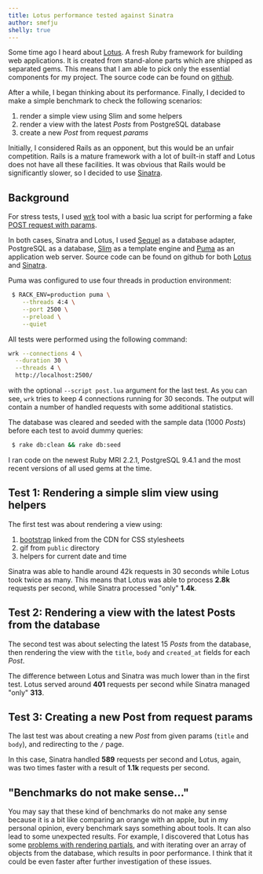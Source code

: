 ```yaml
---
title: Lotus performance tested against Sinatra
author: smefju
shelly: true
---
```


Some time ago I heard about [Lotus][home]. A fresh Ruby framework for building web applications. It is created from stand-alone parts which are shipped as separated gems. This means that I am able to pick only the essential components for my project. The source code can be found on [github][source].

After a while, I began thinking about its performance. Finally, I decided to make a simple benchmark to check the following scenarios:

1. render a simple view using Slim and some helpers
1. render a view with the latest *Posts* from PostgreSQL database
1. create a new *Post* from request *params*

Initially, I considered Rails as an opponent, but this would be an unfair competition. Rails is a mature framework with a lot of built-in staff and Lotus does not have all these facilities. It was obvious that Rails would be significantly slower, so I decided to use [Sinatra][sinatra].

## Background

For stress tests, I used [wrk][wrk] tool with a basic lua script for performing a fake [POST request with params][wrk-post].

In both cases, Sinatra and Lotus, I used [Sequel][sequel] as a database adapter, PostgreSQL as a database, [Slim][slim] as a template engine and [Puma][puma] as an application web server. Source code can be found on github for both [Lotus][lotus-repo] and [Sinatra][sinatra-repo].

Puma was configured to use four threads in production environment:

```bash
 $ RACK_ENV=production puma \
    --threads 4:4 \
    --port 2500 \
    --preload \
    --quiet
```

All tests were performed using the following command:

```bash
wrk --connections 4 \
  --duration 30 \
  --threads 4 \
  http://localhost:2500/
```

with the optional `--script post.lua` argument for the last test. As you can see, `wrk` tries to keep 4 connections running for 30 seconds. The output will contain a number of handled requests with some additional statistics.

The database was cleared and seeded with the sample data (1000 *Posts*) before each test to avoid dummy queries:

```bash
 $ rake db:clean && rake db:seed
```

I ran code on the newest Ruby MRI 2.2.1, PostgreSQL 9.4.1 and the most recent versions of all used gems at the time.

## Test 1: Rendering a simple slim view using helpers

The first test was about rendering a view using:

1. [bootstrap][bootstrap] linked from the CDN for CSS stylesheets
1. gif from `public` directory
1. helpers for current date and time

Sinatra was able to handle around 42k requests in 30 seconds while Lotus took twice as many. This means that Lotus was able to process **2.8k** requests per second, while Sinatra processed "only" **1.4k**.

## Test 2: Rendering a view with the latest Posts from the database

The second test was about selecting the latest 15 *Posts* from the database, then rendering the view with the `title`, `body` and `created_at` fields for each *Post*.

The difference between Lotus and Sinatra was much lower than in the first test. Lotus served around **401** requests per second while Sinatra managed "only" **313**.

## Test 3: Creating a new Post from request params

The last test was about creating a new *Post* from given params (`title` and `body`), and redirecting to the `/` page.

In this case, Sinatra handled **589** requests per second and Lotus, again, was two times faster with a result of **1.1k** requests per second.

## "Benchmarks do not make sense..."

You may say that these kind of benchmarks do not make any sense because it is a bit like comparing an orange with an apple, but in my personal opinion, every benchmark says something about tools. It can also lead to some unexpected results. For example, I discovered that Lotus has some [problems with rendering partials][issue], and with iterating over an array of objects from the database, which results in poor performance. I think that it could be even faster after further investigation of these issues.

[home]:         http://lotusrb.org
[source]:       https://github.com/lotus/lotus
[slim]:         http://slim-lang.com
[sinatra]:      http://www.sinatrarb.com
[lotus-repo]:   https://github.com/smt116/lotus-sample-application/tree/blog-post/lotus-performance-tested-against-sinatra
[sinatra-repo]: https://github.com/smt116/sinatra-sample-application/tree/blog-post/lotus-performance-tested-against-sinatra
[sequel]:       https://github.com/jeremyevans/sequel
[puma]:         http://puma.io
[wrk]:          https://github.com/wg/wrk
[wrk-post]:     https://gist.github.com/smt116/acaf11f50eb46428b4f3
[bootstrap]:    http://getbootstrap.com
[issue]:        https://github.com/lotus/lotus/issues/185
